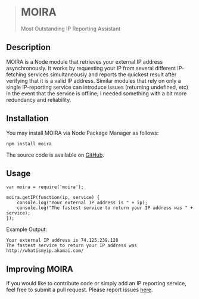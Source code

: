 > # MOIRA #
> Most Outstanding IP Reporting Assistant

## Description ##

MOIRA is a Node module that retrieves your external IP address asynchronously. It works by requesting your IP from several different IP-fetching services simultaneously and reports the quickest result after verifying that it is a valid IP address. Similar modules that rely on only a single IP-reporting service can introduce issues (returning undefined, etc) in the event that the service is offline; I needed something with a bit more redundancy and reliability.

## Installation ##

You may install MOIRA via Node Package Manager as follows:

    npm install moira

The source code is available on [GitHub](https://github.com/mjhasbach/MOIRA).

## Usage ##

    var moira = require('moira');
    
    moira.getIP(function(ip, service) {
        console.log("Your external IP address is " + ip);
        console.log("The fastest service to return your IP address was " + service);
    });

Example Output:

    Your external IP address is 74.125.239.128
    The fastest service to return your IP address was http://whatismyip.akamai.com/

## Improving MOIRA ##

If you would like to contribute code or simply add an IP reporting service, feel free to submit a pull request. Please report issues [here](https://github.com/mjhasbach/MOIRA/issues).